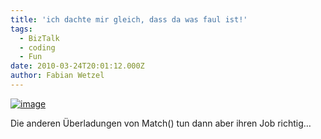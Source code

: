 ```yaml
---
title: 'ich dachte mir gleich, dass da was faul ist!'
tags:
  - BizTalk
  - coding
  - Fun
date: 2010-03-24T20:01:12.000Z
author: Fabian Wetzel
---
```


[![image](https://az275061.vo.msecnd.net/blogmedia/2010/03/image_thumb2.png "image")](https://az275061.vo.msecnd.net/blogmedia/2010/03/image33.png) 

Die anderen Überladungen von Match() tun dann aber ihren Job richtig…


